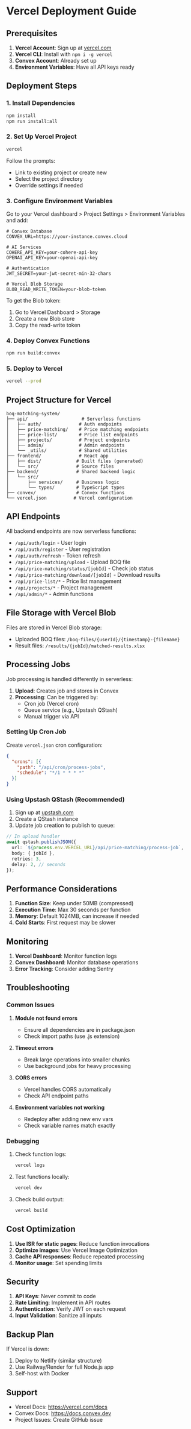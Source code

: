 # Vercel Deployment Guide

## Prerequisites

1. **Vercel Account**: Sign up at [vercel.com](https://vercel.com)
2. **Vercel CLI**: Install with `npm i -g vercel`
3. **Convex Account**: Already set up
4. **Environment Variables**: Have all API keys ready

## Deployment Steps

### 1. Install Dependencies

```bash
npm install
npm run install:all
```

### 2. Set Up Vercel Project

```bash
vercel
```

Follow the prompts:
- Link to existing project or create new
- Select the project directory
- Override settings if needed

### 3. Configure Environment Variables

Go to your Vercel dashboard > Project Settings > Environment Variables and add:

```env
# Convex Database
CONVEX_URL=https://your-instance.convex.cloud

# AI Services
COHERE_API_KEY=your-cohere-api-key
OPENAI_API_KEY=your-openai-api-key

# Authentication
JWT_SECRET=your-jwt-secret-min-32-chars

# Vercel Blob Storage
BLOB_READ_WRITE_TOKEN=your-blob-token
```

To get the Blob token:
1. Go to Vercel Dashboard > Storage
2. Create a new Blob store
3. Copy the read-write token

### 4. Deploy Convex Functions

```bash
npm run build:convex
```

### 5. Deploy to Vercel

```bash
vercel --prod
```

## Project Structure for Vercel

```
boq-matching-system/
├── api/                    # Serverless functions
│   ├── auth/              # Auth endpoints
│   ├── price-matching/    # Price matching endpoints
│   ├── price-list/        # Price list endpoints
│   ├── projects/          # Project endpoints
│   ├── admin/             # Admin endpoints
│   └── _utils/            # Shared utilities
├── frontend/              # React app
│   ├── dist/             # Built files (generated)
│   └── src/              # Source files
├── backend/              # Shared backend logic
│   └── src/
│       ├── services/     # Business logic
│       └── types/        # TypeScript types
├── convex/               # Convex functions
└── vercel.json          # Vercel configuration
```

## API Endpoints

All backend endpoints are now serverless functions:

- `/api/auth/login` - User login
- `/api/auth/register` - User registration
- `/api/auth/refresh` - Token refresh
- `/api/price-matching/upload` - Upload BOQ file
- `/api/price-matching/status/[jobId]` - Check job status
- `/api/price-matching/download/[jobId]` - Download results
- `/api/price-list/*` - Price list management
- `/api/projects/*` - Project management
- `/api/admin/*` - Admin functions

## File Storage with Vercel Blob

Files are stored in Vercel Blob storage:
- Uploaded BOQ files: `/boq-files/{userId}/{timestamp}-{filename}`
- Result files: `/results/{jobId}/matched-results.xlsx`

## Processing Jobs

Job processing is handled differently in serverless:

1. **Upload**: Creates job and stores in Convex
2. **Processing**: Can be triggered by:
   - Cron job (Vercel cron)
   - Queue service (e.g., Upstash QStash)
   - Manual trigger via API

### Setting Up Cron Job

Create `vercel.json` cron configuration:

```json
{
  "crons": [{
    "path": "/api/cron/process-jobs",
    "schedule": "*/1 * * * *"
  }]
}
```

### Using Upstash QStash (Recommended)

1. Sign up at [upstash.com](https://upstash.com)
2. Create a QStash instance
3. Update job creation to publish to queue:

```typescript
// In upload handler
await qstash.publishJSON({
  url: `${process.env.VERCEL_URL}/api/price-matching/process-job`,
  body: { jobId },
  retries: 3,
  delay: 2, // seconds
});
```

## Performance Considerations

1. **Function Size**: Keep under 50MB (compressed)
2. **Execution Time**: Max 30 seconds per function
3. **Memory**: Default 1024MB, can increase if needed
4. **Cold Starts**: First request may be slower

## Monitoring

1. **Vercel Dashboard**: Monitor function logs
2. **Convex Dashboard**: Monitor database operations
3. **Error Tracking**: Consider adding Sentry

## Troubleshooting

### Common Issues

1. **Module not found errors**
   - Ensure all dependencies are in package.json
   - Check import paths (use .js extension)

2. **Timeout errors**
   - Break large operations into smaller chunks
   - Use background jobs for heavy processing

3. **CORS errors**
   - Vercel handles CORS automatically
   - Check API endpoint paths

4. **Environment variables not working**
   - Redeploy after adding new env vars
   - Check variable names match exactly

### Debugging

1. Check function logs:
   ```bash
   vercel logs
   ```

2. Test functions locally:
   ```bash
   vercel dev
   ```

3. Check build output:
   ```bash
   vercel build
   ```

## Cost Optimization

1. **Use ISR for static pages**: Reduce function invocations
2. **Optimize images**: Use Vercel Image Optimization
3. **Cache API responses**: Reduce repeated processing
4. **Monitor usage**: Set spending limits

## Security

1. **API Keys**: Never commit to code
2. **Rate Limiting**: Implement in API routes
3. **Authentication**: Verify JWT on each request
4. **Input Validation**: Sanitize all inputs

## Backup Plan

If Vercel is down:
1. Deploy to Netlify (similar structure)
2. Use Railway/Render for full Node.js app
3. Self-host with Docker

## Support

- Vercel Docs: https://vercel.com/docs
- Convex Docs: https://docs.convex.dev
- Project Issues: Create GitHub issue